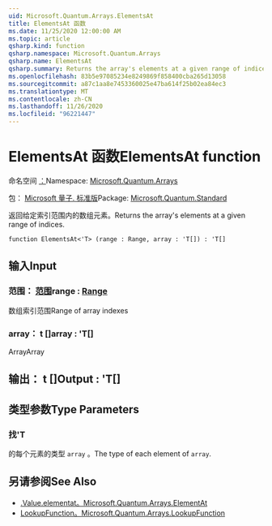 ```yaml
---
uid: Microsoft.Quantum.Arrays.ElementsAt
title: ElementsAt 函数
ms.date: 11/25/2020 12:00:00 AM
ms.topic: article
qsharp.kind: function
qsharp.namespace: Microsoft.Quantum.Arrays
qsharp.name: ElementsAt
qsharp.summary: Returns the array's elements at a given range of indices.
ms.openlocfilehash: 83b5e97085234e8249869f858400cba265d13058
ms.sourcegitcommit: a87c1aa8e7453360025e47ba614f25b02ea84ec3
ms.translationtype: MT
ms.contentlocale: zh-CN
ms.lasthandoff: 11/26/2020
ms.locfileid: "96221447"
---
```

# <a name="elementsat-function"></a><span data-ttu-id="c34e1-102">ElementsAt 函数</span><span class="sxs-lookup"><span data-stu-id="c34e1-102">ElementsAt function</span></span>

<span data-ttu-id="c34e1-103">命名空间 [：](xref:Microsoft.Quantum.Arrays)</span><span class="sxs-lookup"><span data-stu-id="c34e1-103">Namespace: [Microsoft.Quantum.Arrays](xref:Microsoft.Quantum.Arrays)</span></span>

<span data-ttu-id="c34e1-104">包： [Microsoft 量子. 标准版](https://nuget.org/packages/Microsoft.Quantum.Standard)</span><span class="sxs-lookup"><span data-stu-id="c34e1-104">Package: [Microsoft.Quantum.Standard](https://nuget.org/packages/Microsoft.Quantum.Standard)</span></span>


<span data-ttu-id="c34e1-105">返回给定索引范围内的数组元素。</span><span class="sxs-lookup"><span data-stu-id="c34e1-105">Returns the array's elements at a given range of indices.</span></span>

```qsharp
function ElementsAt<'T> (range : Range, array : 'T[]) : 'T[]
```


## <a name="input"></a><span data-ttu-id="c34e1-106">输入</span><span class="sxs-lookup"><span data-stu-id="c34e1-106">Input</span></span>

### <a name="range--range"></a><span data-ttu-id="c34e1-107">范围： [范围](xref:microsoft.quantum.lang-ref.range)</span><span class="sxs-lookup"><span data-stu-id="c34e1-107">range : [Range](xref:microsoft.quantum.lang-ref.range)</span></span>

<span data-ttu-id="c34e1-108">数组索引范围</span><span class="sxs-lookup"><span data-stu-id="c34e1-108">Range of array indexes</span></span>


### <a name="array--t"></a><span data-ttu-id="c34e1-109">array： t []</span><span class="sxs-lookup"><span data-stu-id="c34e1-109">array : 'T[]</span></span>

<span data-ttu-id="c34e1-110">Array</span><span class="sxs-lookup"><span data-stu-id="c34e1-110">Array</span></span>



## <a name="output--t"></a><span data-ttu-id="c34e1-111">输出： t []</span><span class="sxs-lookup"><span data-stu-id="c34e1-111">Output : 'T[]</span></span>



## <a name="type-parameters"></a><span data-ttu-id="c34e1-112">类型参数</span><span class="sxs-lookup"><span data-stu-id="c34e1-112">Type Parameters</span></span>

### <a name="t"></a><span data-ttu-id="c34e1-113">找</span><span class="sxs-lookup"><span data-stu-id="c34e1-113">'T</span></span>

<span data-ttu-id="c34e1-114">的每个元素的类型 `array` 。</span><span class="sxs-lookup"><span data-stu-id="c34e1-114">The type of each element of `array`.</span></span>

## <a name="see-also"></a><span data-ttu-id="c34e1-115">另请参阅</span><span class="sxs-lookup"><span data-stu-id="c34e1-115">See Also</span></span>

- [<span data-ttu-id="c34e1-116">.Value.elementat。</span><span class="sxs-lookup"><span data-stu-id="c34e1-116">Microsoft.Quantum.Arrays.ElementAt</span></span>](xref:Microsoft.Quantum.Arrays.ElementAt)
- [<span data-ttu-id="c34e1-117">LookupFunction。</span><span class="sxs-lookup"><span data-stu-id="c34e1-117">Microsoft.Quantum.Arrays.LookupFunction</span></span>](xref:Microsoft.Quantum.Arrays.LookupFunction)
